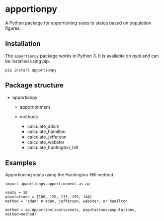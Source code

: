 apportionpy
======

A Python package for apportioning seats to states based on population figures. 

Installation
------------

The ``apportionpy`` package works in Python 3. It is available on pypi and can be installed using pip.

    pip install apportionpy

Package structure
-----------------

* apportionpy

  * apportionment
  
  * methods

    * calculate_adam
    * calculate_hamilton
    * calculate_jefferson
    * calculate_webster
    * calculate_huntington_hill

Examples
--------

Apportioning seats using the Huntington-Hill method.

    import apportionpy.apportionment as ap

    seats = 10
    populations = [100, 120, 113, 199, 144]
    method = "adam" # adam, jefferson, webster, or hamilton

    method = ap.Apportion(seats=seats, populations=populations, method=method)
